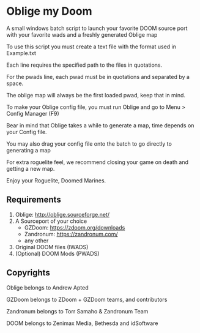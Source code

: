 # Oblige my Doom

A small windows batch script to launch your favorite DOOM source port with your favorite wads and a freshly generated Oblige map

To use this script you must create a text file with the format used in Example.txt

Each line requires the specified path to the files in quotations.

For the pwads line, each pwad must be in quotations and separated by a space.

The oblige map will always be the first loaded pwad, keep that in mind.

To make your Oblige config file, you must run Oblige and go to Menu > Config Manager (F9)

Bear in mind that Oblige takes a while to generate a map, time depends on your Config file.

You may also drag your config file onto the batch to go directly to generating a map

For extra roguelite feel, we recommend closing your game on death and getting a new map.

Enjoy your Roguelite, Doomed Marines.

Requirements
------------

1. Oblige: http://oblige.sourceforge.net/
2. A Sourceport of your choice
   - GZDoom: https://zdoom.org/downloads
   - Zandronum: https://zandronum.com/
   - any other
3. Original DOOM files (IWADS)
4. (Optional) DOOM Mods (PWADS)

Copyrights
----------

Oblige belongs to Andrew Apted

GZDoom belongs to ZDoom + GZDoom teams, and contributors

Zandronum belongs to Torr Samaho & Zandronum Team

DOOM belongs to Zenimax Media, Bethesda and idSoftware
